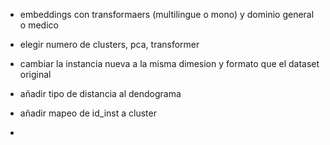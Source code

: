 - embeddings con transformaers (multilingue o mono) y dominio general o medico
- elegir numero de clusters, pca, transformer
- cambiar la instancia nueva a la misma dimesion y formato que el dataset original

- añadir tipo de distancia al dendograma
- añadir mapeo de id_inst a cluster
- 